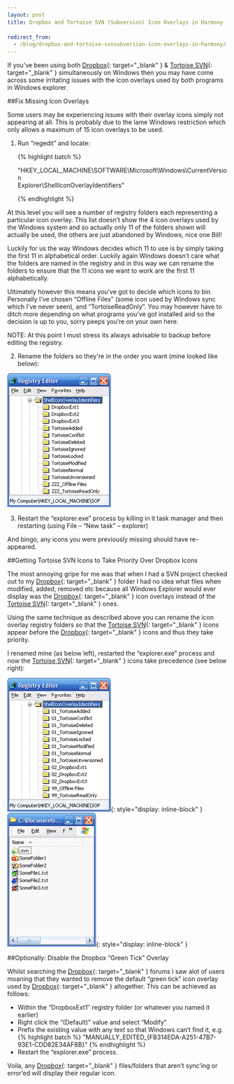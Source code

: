 ```yaml
---
layout: post
title: Dropbox and Tortoise SVN (Subversion) Icon Overlays in Harmony

redirect_from:
  - /blog/dropbox-and-tortoise-svnsubversion-icon-overlays-in-harmony/
---
```


If you’ve been using both [Dropbox][dropbox_referral_URL]{: target="_blank" } & [Tortoise SVN][tortoise_SVN_website_URL]{: target="_blank" } simultaneously on Windows then you may have come across some irritating issues with the icon overlays used by both programs in Windows explorer.

##Fix Missing Icon Overlays

Some users may be experiencing issues with their overlay icons simply not appearing at all. This is probably due to the lame Windows restriction which only allows a maximum of 15 icon overlays to be used.

1) 	Run “regedit” and locate:

	{% highlight batch %}

    "HKEY_LOCAL_MACHINE\SOFTWARE\Microsoft\Windows\CurrentVersion\
    Explorer\ShellIconOverlayIdentifiers\"
    
	{% endhighlight %}

At this level you will see a number of registry folders each representing a particular icon overlay. This list doesn’t show the 4 icon overlays used by the Windows system and so actually only 11 of the folders shown will actually be used, the others are just abandoned by Windows, nice one Bill!

Luckily for us the way Windows decides which 11 to use is by simply taking the first 11 in alphabetical order. Luckily again Windows doesn’t care what the folders are named in the registry and in this way we can rename the folders to ensure that the 11 icons we want to work are the first 11 alphabetically.

Ultimately however this means you’ve got to decide which icons to bin. Personally I’ve chosen “Offline Files” (some icon used by Windows sync which I’ve never seen), and “TortoiseReadOnly”. You may however have to ditch more depending on what programs you’ve got installed and so the decision is up to you, sorry peeps you’re on your own here.

NOTE: At this point I must stress its always advisable to backup before editing the registry.

2) Rename the folders so they're in the order you want (mine looked like below):

![Fix Missing Icon Overlays](/images/tortoise-icons/FixMissingIconOverlays.png)

3) Restart the “explorer.exe” process by killing in it task manager and then restarting (using File – “New task” – explorer)

And bingo, any icons you were previously missing should have re-appeared.

##Getting Tortoise SVN Icons to Take Priority Over Dropbox Icons

The most annoying gripe for me was that when I had a SVN project checked out to my [Dropbox][dropbox_referral_URL]{: target="_blank" } folder I had no idea what files when modified, added, removed etc because all Windows Explorer would ever display was the [Dropbox][dropbox_referral_URL]{: target="_blank" } icon overlays instead of the [Tortoise SVN][tortoise_SVN_website_URL]{: target="_blank" } ones.

Using the same technique as described above you can rename the icon overlay registry folders so that the [Tortoise SVN][tortoise_SVN_website_URL]{: target="_blank" } icons appear before the [Dropbox][dropbox_referral_URL]{: target="_blank" } icons and thus they take priority.

I renamed mine (as below left), restarted the “explorer.exe” process and now the [Tortoise SVN][tortoise_SVN_website_URL]{: target="_blank" } icons take precedence (see below right):

![Tortoise Icons Take Priority Over Dropbox Icons](/images/tortoise-icons/TortoiseIconsTakePriorityOverDropboxIcons.png){: style="display: inline-block" }
![Tortoise Icons Take Priority Explorer](/images/tortoise-icons/TortoiseIconsTakePriorityExplorer.png){: style="display: inline-block" }

##Optionally: Disable the Dropbox “Green Tick” Overlay

Whilst searching the [Dropbox][dropbox_referral_URL]{: target="_blank" } forums I saw alot of users moaning that they wanted to remove the default “green tick” icon overlay used by [Dropbox][dropbox_referral_URL]{: target="_blank" } altogether. This can be achieved as follows:

- Within the “DropboxExt1″ registry folder (or whatever you named it earlier)
- Right click the “(Default)” value and select “Modify”
- Prefix the existing value with any text so that Windows can’t find it, e.g.
	{% highlight batch %}
		"MANUALLY_EDITED_{FB314EDA-A251-47B7-93E1-CDD82E34AF8B}"
	{% endhighlight %}
- Restart the “explorer.exe” process.

Voila, any [Dropbox][dropbox_referral_URL]{: target="_blank" } files/folders that aren’t sync’ing or error’ed will display their regular icon.


[dropbox_referral_URL]: http://www.dropbox.com/referrals/NTEyODcyNzI3OQ
[tortoise_SVN_website_URL]: http://tortoisesvn.net/